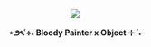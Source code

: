 <p align="center">
<img src="https://github.com/user-attachments/assets/cf92693d-b2f1-4d98-899e-dfd513bce7ee"</b><br><br>
<b>⋆౨ৎ˚⟡˖ Bloody Painter x Object ⊹ ࣪ ˖</b>
